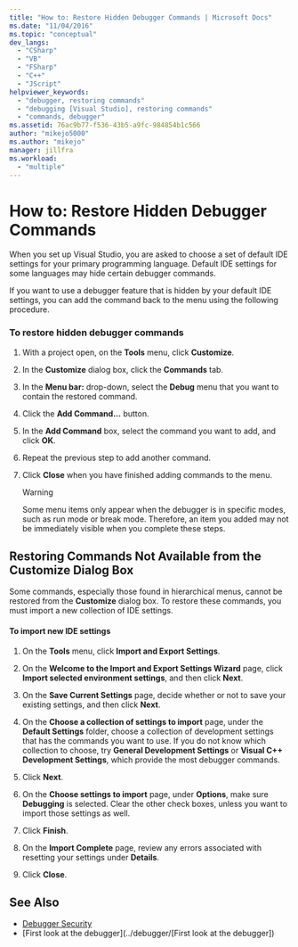 ```yaml
---
title: "How to: Restore Hidden Debugger Commands | Microsoft Docs"
ms.date: "11/04/2016"
ms.topic: "conceptual"
dev_langs:
  - "CSharp"
  - "VB"
  - "FSharp"
  - "C++"
  - "JScript"
helpviewer_keywords:
  - "debugger, restoring commands"
  - "debugging [Visual Studio], restoring commands"
  - "commands, debugger"
ms.assetid: 76ac9b77-f536-43b5-a9fc-984854b1c566
author: "mikejo5000"
ms.author: "mikejo"
manager: jillfra
ms.workload:
  - "multiple"
---
```

# How to: Restore Hidden Debugger Commands
When you set up Visual Studio, you are asked to choose a set of default IDE settings for your primary programming language. Default IDE settings for some languages may hide certain debugger commands.

 If you want to use a debugger feature that is hidden by your default IDE settings, you can add the command back to the menu using the following procedure.

### To restore hidden debugger commands

1.  With a project open, on the **Tools** menu, click **Customize**.

2.  In the **Customize** dialog box, click the **Commands** tab.

3.  In the **Menu bar:** drop-down, select the **Debug** menu that you want to contain the restored command.

4.  Click the **Add Command...** button.

5.  In the **Add Command** box, select the command you want to add, and click **OK**.

6.  Repeat the previous step to add another command.

7.  Click **Close** when you have finished adding commands to the menu.

    > [!WARNING]
    >  Some menu items only appear when the debugger is in specific modes, such as run mode or break mode. Therefore, an item you added may not be immediately visible when you complete these steps.

## Restoring Commands Not Available from the Customize Dialog Box
 Some commands, especially those found in hierarchical menus, cannot be restored from the **Customize** dialog box. To restore these commands, you must import a new collection of IDE settings.

#### To import new IDE settings

1.  On the **Tools** menu, click **Import and Export Settings**.

2.  On the **Welcome to the Import and Export Settings Wizard** page, click **Import selected environment settings**, and then click **Next**.

3.  On the **Save Current Settings** page, decide whether or not to save your existing settings, and then click **Next**.

4.  On the **Choose a collection of settings to import** page, under the **Default Settings** folder, choose a collection of development settings that has the commands you want to use. If you do not know which collection to choose, try **General Development Settings** or **Visual C++ Development Settings**, which  provide the most debugger commands.

5.  Click **Next**.

6.  On the **Choose settings to import** page, under **Options**, make sure **Debugging** is selected. Clear the other check boxes, unless you want to import those settings as well.

7.  Click **Finish**.

8.  On the **Import Complete** page, review any errors associated with resetting your settings under **Details**.

9. Click **Close**.

## See Also
- [Debugger Security](../debugger/debugger-security.md)
- [First look at the debugger](../debugger/[First look at the debugger])